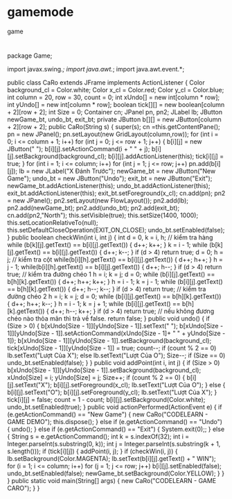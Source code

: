 # gamemode
game 
#
package Game;

import javax.swing.*;
import java.awt.*;
import java.awt.event.*;

public class CaRo extends JFrame implements ActionListener {
	Color background_cl = Color.white;
	Color x_cl = Color.red;
	Color y_cl = Color.blue;
	int column = 20, row = 30, count = 0;
	int xUndo[] = new int[column * row];
	int yUndo[] = new int[column * row];
	boolean tick[][] = new boolean[column + 2][row + 2];
	int Size = 0;
	Container cn;
	JPanel pn, pn2;
	JLabel lb;
	JButton newGame_bt, undo_bt, exit_bt;
	private JButton b[][] = new JButton[column + 2][row + 2];
	public CaRo(String s) {
		super(s);
		cn =this.getContentPane();
		pn = new JPanel();
		pn.setLayout(new GridLayout(column,row));
		for (int i = 0; i <= column + 1; i++)
			for (int j = 0; j <= row + 1; j++) {
				b[i][j] = new JButton(" ");
				b[i][j].setActionCommand(i + " " + j);
				b[i][j].setBackground(background_cl);
				b[i][j].addActionListener(this);
				tick[i][j] = true;
			}
		for (int i = 1; i <= column; i++)
			for (int j = 1; j <= row; j++)
				pn.add(b[i][j]);
		lb = new JLabel("X Đánh Trước");
		newGame_bt = new JButton("New Game");
		undo_bt = new JButton("Undo");
		exit_bt = new JButton("Exit");
		newGame_bt.addActionListener(this);
		undo_bt.addActionListener(this);
		exit_bt.addActionListener(this);
		exit_bt.setForeground(x_cl);
		cn.add(pn);
		pn2 = new JPanel();
		pn2.setLayout(new FlowLayout());
		pn2.add(lb);
		pn2.add(newGame_bt);
		pn2.add(undo_bt);
		pn2.add(exit_bt);
		cn.add(pn2,"North");
		this.setVisible(true);
		this.setSize(1400, 1000);
		this.setLocationRelativeTo(null);
		this.setDefaultCloseOperation(EXIT_ON_CLOSE);
		undo_bt.setEnabled(false);
	}
	public boolean checkWin(int i, int j) {
		int d = 0, k = i, h;
		// kiểm tra hàng
		while (b[k][j].getText() == b[i][j].getText()) {
			d++;
			k++;
		}
		k = i - 1;
		while (b[k][j].getText() == b[i][j].getText()) {
			d++;
			k--;
		}
		if (d > 4) return true;
		d = 0; h = j;
		// kiểm tra cột
		while(b[i][h].getText() == b[i][j].getText()) {
			d++;
			h++;
		}
		h = j - 1;
		while(b[i][h].getText() == b[i][j].getText()) {
			d++;
			h--;
		}
		if (d > 4) return true;
		// kiểm tra đường chéo 1
		h = i; k = j; d = 0;
		while (b[i][j].getText() == b[h][k].getText()) {
			d++;
			h++;
			k++;
		}
		h = i - 1; k = j - 1;
		while (b[i][j].getText() == b[h][k].getText()) {
			d++;
			h--;
			k--;
		}
		if (d > 4) return true;
		// kiểm tra đường chéo 2
		h = i; k = j; d = 0;
		while (b[i][j].getText() == b[h][k].getText()) {
			d++;
			h++;
			k--;
		}
		h = i - 1; k = j + 1;
		while (b[i][j].getText() == b[h][k].getText()) {
			d++;
			h--;
			k++;
		}
		if (d > 4) return true;
		// nếu không đương chéo nào thỏa mãn thì trả về false.
		return false;
	}
	public void undo() {
		if (Size > 0) {
			b[xUndo[Size - 1]][yUndo[Size - 1]].setText(" ");
			b[xUndo[Size - 1]][yUndo[Size - 1]].setActionCommand(xUndo[Size - 1]+ " " + yUndo[Size - 1]);
			b[xUndo[Size - 1]][yUndo[Size - 1]].setBackground(background_cl);
			tick[xUndo[Size - 1]][yUndo[Size - 1]] = true;
			count--;
			if (count % 2 == 0) lb.setText("Lượt Của X"); 
				else lb.setText("Lượt Của O");
			Size--;
			if (Size == 0)
				undo_bt.setEnabled(false);
		}
	}
	public void addPoint(int i, int j) {
		if (Size > 0)
			b[xUndo[Size - 1]][yUndo[Size - 1]].setBackground(background_cl);
		xUndo[Size] = i;
		yUndo[Size] = j;
		Size++;
		if (count % 2 == 0) {
			b[i][j].setText("X");
			b[i][j].setForeground(x_cl);
			lb.setText("Lượt Của O");
		}
		else {
			b[i][j].setText("O");
			b[i][j].setForeground(y_cl);
			lb.setText("Lượt Của X");
		}
		tick[i][j] = false;
		count  = 1 - count;
		b[i][j].setBackground(Color.white);
		undo_bt.setEnabled(true);
	}
	public void actionPerformed(ActionEvent e) {
		if (e.getActionCommand() == "New Game") {
			new CaRo("CODELEARN - GAME DEMO");
			this.dispose();
		}
		else
		if (e.getActionCommand() == "Undo") {
			undo();
		} 
		else
		if (e.getActionCommand() == "Exit") {
			System.exit(0);;
		}
		else {
			String s = e.getActionCommand();
			int k = s.indexOf(32);
			int i = Integer.parseInt(s.substring(0, k));
			int j = Integer.parseInt(s.substring(k + 1, s.length()));
			if (tick[i][j]) {
				addPoint(i, j);
			}
			if (checkWin(i, j)) {
				lb.setBackground(Color.MAGENTA);
				lb.setText(b[i][j].getText() + " WIN");
				for (i = 1; i <= column; i++)
					for (j = 1; j <= row; j++) 
						b[i][j].setEnabled(false);
				undo_bt.setEnabled(false);
				newGame_bt.setBackground(Color.YELLOW);
			}
		}	
	}
	public static void main(String[] args) {
		new CaRo("CODELEARN - GAME CARO");
	}
}
